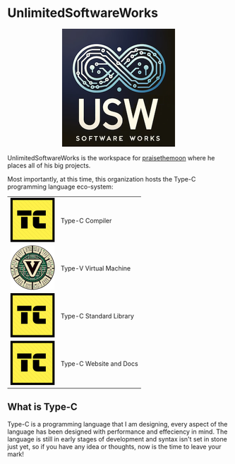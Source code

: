 # UnlimitedSoftwareWorks

<center>

![](assets/logo-xs.png)

</center>

UnlimitedSoftwareWorks is the workspace for [praisethemoon](https://praisethemoon.org) where he places all of his big projects. 

Most importantly, at this time, this organization hosts the Type-C programming language eco-system:

<table>
    <tr>
        <td>
            <img src="assets/type-c-v2.png" height="100"/>
        </td>
        <td>
            Type-C Compiler
        </td>
    </tr>
    <tr>
        <td>
            <img src="assets/type-v-circular-xs.png" height="100"/>
        </td>
        <td>
            Type-V Virtual Machine
        </td>
    </tr>
    <tr>
        <td>
            <img src="assets/type-c-v2.png" height="100"/>
        </td>
        <td>
            Type-C Standard Library
        </td>
    </tr>
    <tr>
        <td>
            <img src="assets/type-c-v2.png" height="100"/>
        </td>
        <td>
            Type-C Website and Docs
        </td>
    </tr>
</table>


## What is Type-C

Type-C is a programming language that I am designing, every aspect of the language has been designed with performance and effeciency in mind.
The language is still in early stages of development and syntax isn't set in stone just yet, so if you have any idea or thoughts, now is the time to leave your mark! 
